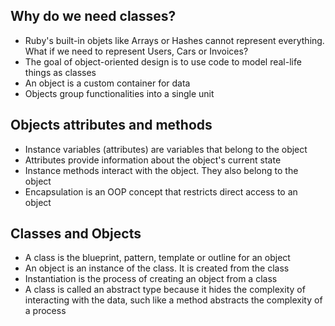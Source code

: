 ## Why do we need classes?
* Ruby's built-in objets like Arrays or Hashes cannot represent everything. What if we need to represent Users, Cars or Invoices?
* The goal of object-oriented design is to use code to model real-life things as classes
* An object is a custom container for data
* Objects group functionalities into a single unit

## Objects attributes and methods
* Instance variables (attributes) are variables that belong to the object
* Attributes provide information about the object's current state
* Instance methods interact with the object. They also belong to the object
* Encapsulation is an OOP concept that restricts direct access to an object

## Classes and Objects
* A class is the blueprint, pattern, template or outline for an object
* An object is an instance of the class. It is created from the class
* Instantiation is the process of creating an object from a class
* A class is called an abstract type because it hides the complexity of interacting with the data, such like a method abstracts the complexity of a process
